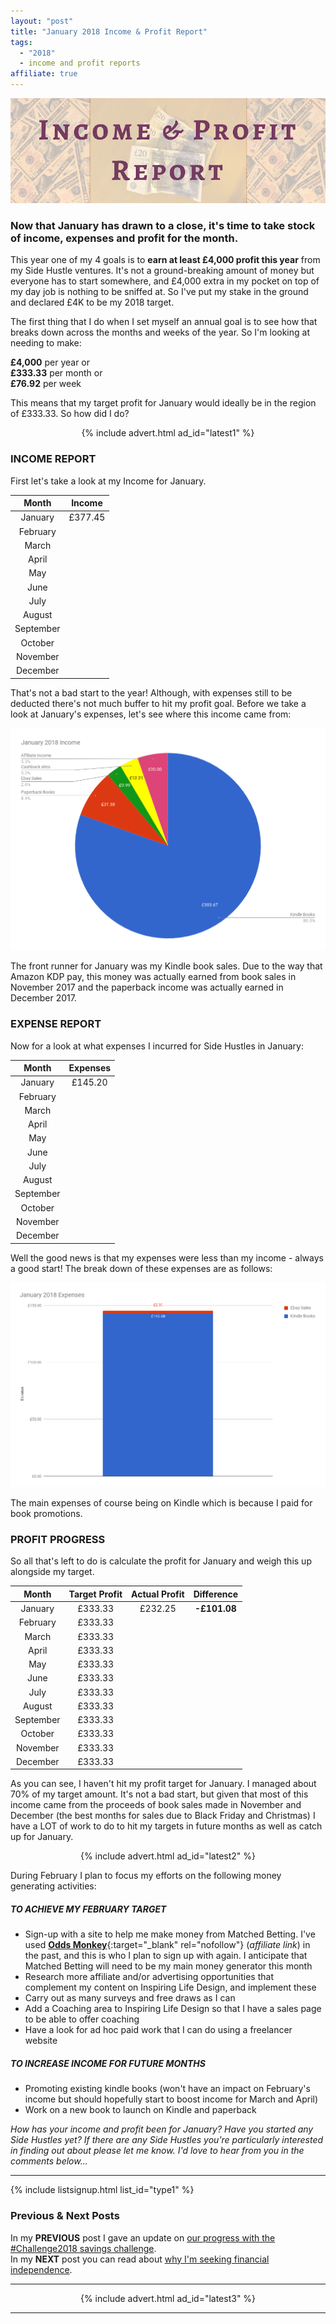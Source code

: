 ```yaml
---
layout: "post"
title: "January 2018 Income & Profit Report"
tags:
  - "2018"
  - income and profit reports
affiliate: true
---
```

![January 2018 Income & Profit Report header](/i/Income-and-profit-header.png)


### Now that January has drawn to a close, it's time to take stock of income, expenses and profit for the month.

This year one of my 4 goals is to **earn at least £4,000 profit this year** from my Side Hustle ventures. It's not a ground-breaking amount of money but everyone has to start somewhere, and £4,000 extra in my pocket on top of my day job is nothing to be sniffed at. So I've put my stake in the ground and declared £4K to be my 2018 target.

The first thing that I do when I set myself an annual goal is to see how that breaks down across the months and weeks of the year. So I'm looking at needing to make:

**£4,000** per year or <br>
**£333.33** per month or <br>
**£76.92** per week

This means that my target profit for January would ideally be in the region of £333.33. So how did I do?

<!-- START ADVERTISER: Latest ad 1 -->
<center>
{% include advert.html ad_id="latest1" %}
</center>
<!-- END ADVERTISER: Latest 1 -->

### INCOME REPORT
First let's take a look at my Income for January.

<table class="table table-colored">
  <thead>
    <tr>
      <th style="text-align: center">Month</th>
      <th style="text-align: center">Income</th>
    </tr>
  </thead>
  <tbody>
    <tr>
      <td style="text-align: center">January</td>
      <td style="text-align: center">£377.45</td>
    </tr>
    <tr>
      <td style="text-align: center">February</td>
      <td style="text-align: center"></td>
    </tr>
    <tr>
      <td style="text-align: center">March</td>
      <td style="text-align: center"></td>
    </tr>
    <tr>
      <td style="text-align: center">April</td>
      <td style="text-align: center"></td>
    </tr>
    <tr>
      <td style="text-align: center">May</td>
      <td style="text-align: center"></td>
    </tr>
        <tr>
      <td style="text-align: center">June</td>
      <td style="text-align: center"></td>
    </tr>
        <tr>
      <td style="text-align: center">July</td>
      <td style="text-align: center"></td>
    </tr>
        <tr>
      <td style="text-align: center">August</td>
      <td style="text-align: center"></td>
    </tr>
        <tr>
      <td style="text-align: center">September</td>
      <td style="text-align: center"></td>
    </tr>
        <tr>
      <td style="text-align: center">October</td>
      <td style="text-align: center"></td>
    </tr>
        <tr>
      <td style="text-align: center">November</td>
      <td style="text-align: center"></td>
    </tr>
        <tr>
      <td style="text-align: center">December</td>
      <td style="text-align: center"></td>
    </tr>
  </tbody>
</table>

That's not a bad start to the year! Although, with expenses still to be deducted there's not much buffer to hit my profit goal. Before we take a look at January's expenses, let's see where this income came from:

![January 2018 Income & Profit Report income pie chart](/i/January-2018-income-pie-chart.png)

The front runner for January was my Kindle book sales. Due to the way that Amazon KDP pay, this money was actually earned from book sales in November 2017 and the paperback income was actually earned in December 2017.

### EXPENSE REPORT
Now for a look at what expenses I incurred for Side Hustles in January:

<table class="table table-colored">
  <thead>
    <tr>
      <th style="text-align: center">Month</th>
      <th style="text-align: center">Expenses</th>
    </tr>
  </thead>
  <tbody>
    <tr>
      <td style="text-align: center">January</td>
      <td style="text-align: center">£145.20</td>
    </tr>
    <tr>
      <td style="text-align: center">February</td>
      <td style="text-align: center"></td>
    </tr>
    <tr>
      <td style="text-align: center">March</td>
      <td style="text-align: center"></td>
    </tr>
    <tr>
      <td style="text-align: center">April</td>
      <td style="text-align: center"></td>
    </tr>
    <tr>
      <td style="text-align: center">May</td>
      <td style="text-align: center"></td>
    </tr>
        <tr>
      <td style="text-align: center">June</td>
      <td style="text-align: center"></td>
    </tr>
        <tr>
      <td style="text-align: center">July</td>
      <td style="text-align: center"></td>
    </tr>
        <tr>
      <td style="text-align: center">August</td>
      <td style="text-align: center"></td>
    </tr>
        <tr>
      <td style="text-align: center">September</td>
      <td style="text-align: center"></td>
    </tr>
        <tr>
      <td style="text-align: center">October</td>
      <td style="text-align: center"></td>
    </tr>
        <tr>
      <td style="text-align: center">November</td>
      <td style="text-align: center"></td>
    </tr>
        <tr>
      <td style="text-align: center">December</td>
      <td style="text-align: center"></td>
    </tr>
  </tbody>
</table>

Well the good news is that my expenses were less than my income - always a good start! The break down of these expenses are as follows:

![January 2018 Income & Profit Report expenses chart](/i/January-2018-expenses-chart.png)

The main expenses of course being on Kindle which is because I paid for book promotions.

### PROFIT PROGRESS
So all that's left to do is calculate the profit for January and weigh this up alongside my target.

<table class="table table-colored">
  <thead>
    <tr>
      <th style="text-align: center">Month</th>
      <th style="text-align: center">Target Profit</th>
      <th style="text-align: center">Actual Profit</th>
      <th style="text-align: center">Difference</th>
    </tr>
  </thead>
  <tbody>
    <tr>
      <td style="text-align: center">January</td>
      <td style="text-align: center">£333.33</td>
      <td style="text-align: center">£232.25</td>
      <td style="text-align: center"><b>-£101.08</b></td>      
    </tr>
    <tr>
      <td style="text-align: center">February</td>
      <td style="text-align: center">£333.33</td>
      <td style="text-align: center"></td>
      <td style="text-align: center"></td>  
    </tr>
    <tr>
      <td style="text-align: center">March</td>
      <td style="text-align: center">£333.33</td>
      <td style="text-align: center"></td>
      <td style="text-align: center"></td>
    </tr>
    <tr>
      <td style="text-align: center">April</td>
      <td style="text-align: center">£333.33</td>
      <td style="text-align: center"></td>
      <td style="text-align: center"></td>
    </tr>
    <tr>
      <td style="text-align: center">May</td>
      <td style="text-align: center">£333.33</td>
      <td style="text-align: center"></td>
      <td style="text-align: center"></td>
    </tr>
        <tr>
      <td style="text-align: center">June</td>
      <td style="text-align: center">£333.33</td>
      <td style="text-align: center"></td>
      <td style="text-align: center"></td>
    </tr>
        <tr>
      <td style="text-align: center">July</td>
      <td style="text-align: center">£333.33</td>
      <td style="text-align: center"></td>
      <td style="text-align: center"></td>
    </tr>
        <tr>
      <td style="text-align: center">August</td>
      <td style="text-align: center">£333.33</td>
      <td style="text-align: center"></td>
      <td style="text-align: center"></td>
    </tr>
        <tr>
      <td style="text-align: center">September</td>
      <td style="text-align: center">£333.33</td>
      <td style="text-align: center"></td>
      <td style="text-align: center"></td>
    </tr>
        <tr>
      <td style="text-align: center">October</td>
      <td style="text-align: center">£333.33</td>
      <td style="text-align: center"></td>
      <td style="text-align: center"></td>
    </tr>
        <tr>
      <td style="text-align: center">November</td>
      <td style="text-align: center">£333.33</td>
      <td style="text-align: center"></td>
      <td style="text-align: center"></td>
    </tr>
        <tr>
      <td style="text-align: center">December</td>
      <td style="text-align: center">£333.33</td>
      <td style="text-align: center"></td>
      <td style="text-align: center"></td>
    </tr>
  </tbody>
</table>

As you can see, I haven't hit my profit target for January. I managed about 70% of my target amount. It's not a bad start, but given that most of this income came from the proceeds of book sales made in November and December (the best months for sales due to Black Friday and Christmas) I have a LOT of work to do to hit my targets in future months as well as catch up for January.

<!-- START ADVERTISER: Latest ad 2 -->
<center>
{% include advert.html ad_id="latest2" %}
</center>
<!-- END ADVERTISER: Latest 2 -->

During February I plan to focus my efforts on the following money generating activities:

##### TO ACHIEVE MY FEBRUARY TARGET

- Sign-up with a site to help me make money from Matched Betting. I've used [**Odds Monkey**](http://bit.ly/Odds_Monkey){:target="_blank" rel="nofollow"} (<i>affiliate link</i>) in the past, and this is who I plan to sign up with again. I anticipate that Matched Betting will need to be my main money generator this month
- Research more affiliate and/or advertising opportunities that complement my content on Inspiring Life Design, and implement these
- Carry out as many surveys and free draws as I can
- Add a Coaching area to Inspiring Life Design so that I have a sales page to be able to offer coaching
- Have a look for ad hoc paid work that I can do using a freelancer website

##### TO INCREASE INCOME FOR FUTURE MONTHS
- Promoting existing kindle books (won't have an impact on February's income but should hopefully start to boost income for March and April)
- Work on a new book to launch on Kindle and paperback

    
*How has your income and profit been for January? Have you started any Side Hustles yet? If there are any Side Hustles you're particularly interested in finding out about please let me know. I'd love to hear from you in the comments below...*

***

<!-- START EMAIL LIST SIGN-UP: Type 1 -->

{% include listsignup.html list_id="type1" %}

<!-- END EMAIL LIST SIGN-UP: Type 1 -->

### Previous & Next Posts

In my **PREVIOUS** post I gave an update on [our progress with the #Challenge2018 savings challenge](/posts/challenge-third-week.html).<br>
In my **NEXT** post you can read about [why I'm seeking financial independence](/posts/dreaming-of-fire.html).

***

<!-- START ADVERTISER: Latest ad 3 -->
<center>
{% include advert.html ad_id="latest3" %}
</center>
<!-- END ADVERTISER: Latest 3 -->

***